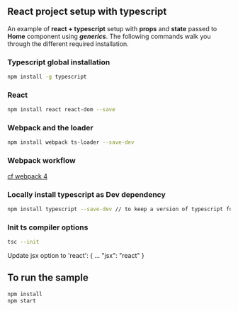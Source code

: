 ## React project setup with typescript

An example of **react + typescript** setup with **props** and **state** passed to **Home** component using **_generics_**.
The following commands walk you through the different required installation.

### Typescript global installation

```sh
npm install -g typescript
```

### React

```sh
npm install react react-dom --save
```

### Webpack and the loader

```sh
npm install webpack ts-loader --save-dev
```

### Webpack workflow

[cf webpack 4](https://webpack.js.org/concepts/)

### Locally install typescript as Dev dependency

```sh
npm install typescript --save-dev // to keep a version of typescript for your project
```

### Init ts compiler options

```sh
tsc --init
```

Update jsx option to 'react':
{
...
"jsx": "react"
}

## To run the sample

```sh
npm install
npm start
```
